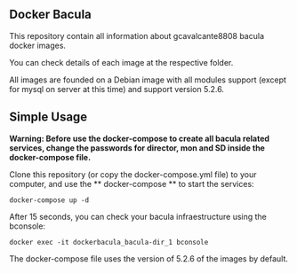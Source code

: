 Docker Bacula
-------------

This repository contain all information about gcavalcante8808 bacula docker images.

You can check details of each image at the respective folder.

All images are founded on a Debian image with all modules support (except for mysql on server at this time) and support version 5.2.6.

Simple Usage
------------

**Warning: Before use the docker-compose to create all bacula related services, change the passwords for director, mon and SD inside the docker-compose file.**

Clone this repository (or copy the docker-compose.yml file) to your computer, and use the ** docker-compose ** to start the services:

``` docker-compose up -d ```

After 15 seconds, you can check your bacula infraestructure using the bconsole:

``
    docker exec -it dockerbacula_bacula-dir_1 bconsole
``

The docker-compose file uses the version of 5.2.6 of the images by default.
